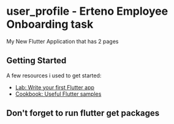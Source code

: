 # user_profile - Erteno Employee Onboarding task

My New Flutter Application that has 2 pages

## Getting Started



A few resources i used to get started:

- [Lab: Write your first Flutter app](https://flutter.dev/docs/get-started/codelab)
- [Cookbook: Useful Flutter samples](https://flutter.dev/docs/cookbook)

## Don't forget to run flutter get packages 

